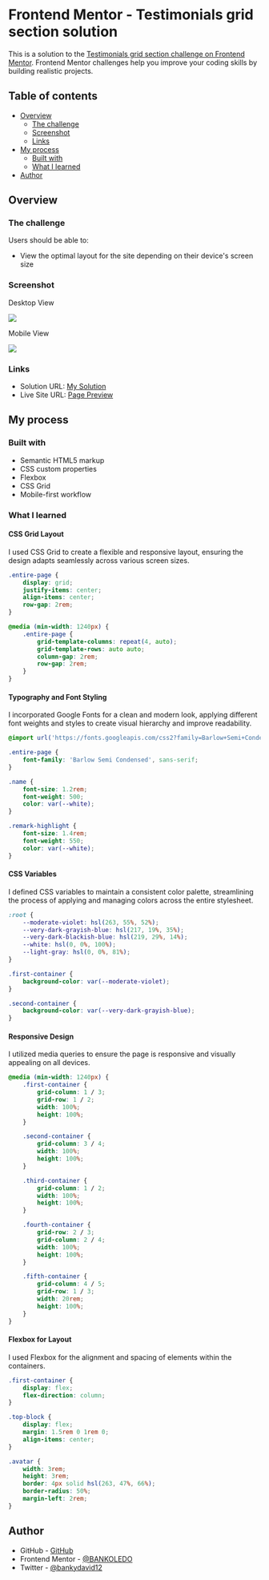 # Frontend Mentor - Testimonials grid section solution

This is a solution to the [Testimonials grid section challenge on Frontend Mentor](https://www.frontendmentor.io/challenges/testimonials-grid-section-Nnw6J7Un7). Frontend Mentor challenges help you improve your coding skills by building realistic projects. 

## Table of contents

- [Overview](#overview)
  - [The challenge](#the-challenge)
  - [Screenshot](#screenshot)
  - [Links](#links)
- [My process](#my-process)
  - [Built with](#built-with)
  - [What I learned](#what-i-learned)
- [Author](#author)

## Overview

### The challenge

Users should be able to:

- View the optimal layout for the site depending on their device's screen size

### Screenshot

Desktop View

![](./images/Screenshot%20(149).png)

Mobile View 

![](./images/testimonial%20mobile%20view.png)

### Links

- Solution URL: [My Solution](https://github.com/BANKOLEDO/testimonials-grid-section)
- Live Site URL: [Page Preview](https://your-live-site-url.com)

## My process

### Built with

- Semantic HTML5 markup
- CSS custom properties
- Flexbox
- CSS Grid
- Mobile-first workflow


### What I learned

#### CSS Grid Layout

I used CSS Grid to create a flexible and responsive layout, ensuring the design adapts seamlessly across various screen sizes.

```css
.entire-page {
    display: grid;
    justify-items: center;
    align-items: center;
    row-gap: 2rem;
}

@media (min-width: 1240px) {
    .entire-page {
        grid-template-columns: repeat(4, auto);
        grid-template-rows: auto auto;
        column-gap: 2rem;
        row-gap: 2rem;
    }
}
```

#### Typography and Font Styling

I incorporated Google Fonts for a clean and modern look, applying different font weights and styles to create visual hierarchy and improve readability.

```css
@import url('https://fonts.googleapis.com/css2?family=Barlow+Semi+Condensed:wght@400;500;700&display=swap');

.entire-page {
    font-family: 'Barlow Semi Condensed', sans-serif;
}

.name {
    font-size: 1.2rem;
    font-weight: 500;
    color: var(--white);
}

.remark-highlight {
    font-size: 1.4rem;
    font-weight: 550;
    color: var(--white);
}
```

#### CSS Variables

I defined CSS variables to maintain a consistent color palette, streamlining the process of applying and managing colors across the entire stylesheet.

```css
:root {
    --moderate-violet: hsl(263, 55%, 52%);
    --very-dark-grayish-blue: hsl(217, 19%, 35%);
    --very-dark-blackish-blue: hsl(219, 29%, 14%);
    --white: hsl(0, 0%, 100%);
    --light-gray: hsl(0, 0%, 81%);
}

.first-container {
    background-color: var(--moderate-violet);
}

.second-container {
    background-color: var(--very-dark-grayish-blue);
}
```

#### Responsive Design

I utilized media queries to ensure the page is responsive and visually appealing on all devices.

```css
@media (min-width: 1240px) {
    .first-container {
        grid-column: 1 / 3;
        grid-row: 1 / 2;
        width: 100%;
        height: 100%;
    }

    .second-container {
        grid-column: 3 / 4;
        width: 100%;
        height: 100%;
    }

    .third-container {
        grid-column: 1 / 2;
        width: 100%;
        height: 100%;
    }

    .fourth-container {
        grid-row: 2 / 3;
        grid-column: 2 / 4;
        width: 100%;
        height: 100%;
    }

    .fifth-container {
        grid-column: 4 / 5;
        grid-row: 1 / 3;
        width: 20rem;
        height: 100%;
    }
}
```

#### Flexbox for Layout

I used Flexbox for the alignment and spacing of elements within the containers.

```css
.first-container {
    display: flex;
    flex-direction: column;
}

.top-block {
    display: flex;
    margin: 1.5rem 0 1rem 0;
    align-items: center;
}

.avatar {
    width: 3rem;
    height: 3rem;
    border: 4px solid hsl(263, 47%, 66%);
    border-radius: 50%;
    margin-left: 2rem;
}
```


## Author

- GitHub - [GitHub](https://github.com/BANKOLEDO)
- Frontend Mentor - [@BANKOLEDO](https://www.frontendmentor.io/profile/BANKOLEDO)
- Twitter - [@bankydavid12](https://www.twitter.com/bankydavid12)


